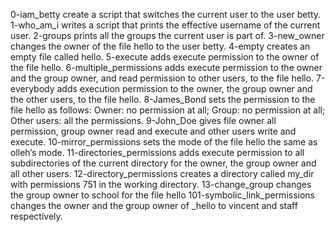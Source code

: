 0-iam_betty create a script that switches the current user to the user betty.
1-who_am_i writes a script that prints the effective username of the current user.
2-groups prints all the groups the current user is part of.
3-new_owner changes the owner of the file hello to the user betty.
4-empty creates an empty file called hello.
5-execute adds execute permission to the owner of the file hello.
6-multiple_permissions adds execute permission to the owner and the group owner, and read permission to other users, to the file hello.
7-everybody adds execution permission to the owner, the group owner and the other users, to the file hello.
8-James_Bond  sets the permission to the file hello as follows: Owner: no permission at all; Group: no permission at all; Other users: all the permissions.
9-John_Doe gives file owner all permission, group owner read and execute and other users write and execute.
10-mirror_permissions sets the mode of the file hello the same as olleh’s mode.
11-directories_permissions adds execute permission to all subdirectories of the current directory for the owner, the group owner and all other users.
12-directory_permissions creates a directory called my_dir with permissions 751 in the working directory.
13-change_group changes the group owner to school for the file hello
101-symbolic_link_permissions changes the owner and the group owner of _hello to vincent and staff respectively.
